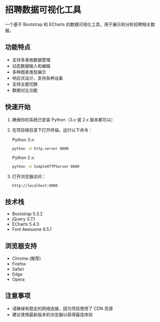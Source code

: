 # 招聘数据可视化工具

一个基于 Bootstrap 和 ECharts 的数据可视化工具，用于展示和分析招聘相关数据。

## 功能特点

- 支持多表格数据管理
- 动态数据输入和编辑
- 多种图表类型展示
- 响应式设计，支持各种设备
- 支持主题切换
- 数据对比功能

## 快速开始

1. 确保你的系统已安装 Python（3.x 或 2.x 版本都可以）

2. 在项目根目录下打开终端，运行以下命令：

   Python 3.x:
   ```bash
   python -m http.server 8000
   ```

   Python 2.x:
   ```bash
   python -m SimpleHTTPServer 8000
   ```

3. 打开浏览器访问：
   ```
   http://localhost:8000
   ```

## 技术栈

- Bootstrap 5.3.2
- jQuery 3.7.1
- ECharts 5.4.3
- Font Awesome 6.5.1

## 浏览器支持

- Chrome (推荐)
- Firefox
- Safari
- Edge
- Opera

## 注意事项

- 请确保有稳定的网络连接，因为项目使用了 CDN 资源
- 建议使用最新版本的浏览器以获得最佳体验